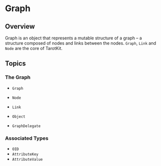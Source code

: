 # Graph 

## Overview

Graph is an object that represents a mutable structure of a graph – a structure
composed of nodes and links between the nodes. ``Graph``, ``Link`` and ``Node``
are the core of TarotKit.


## Topics

### The Graph

- ``Graph``
- ``Node``
- ``Link``
- ``Object``

- ``GraphDelegate``

### Associated Types

- ``OID``
- ``AttributeKey``
- ``AttributeValue``
